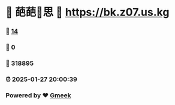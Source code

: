 # 🌚  葩葩🔭思 :link: https://bk.z07.us.kg 
### :page_facing_up: [14](https://bk.z07.us.kg/tag.html) 
### :speech_balloon: 0 
### :hibiscus: 318895 
### :alarm_clock: 2025-01-27 20:00:39 
### Powered by :heart: [Gmeek](https://github.com/Meekdai/Gmeek)
